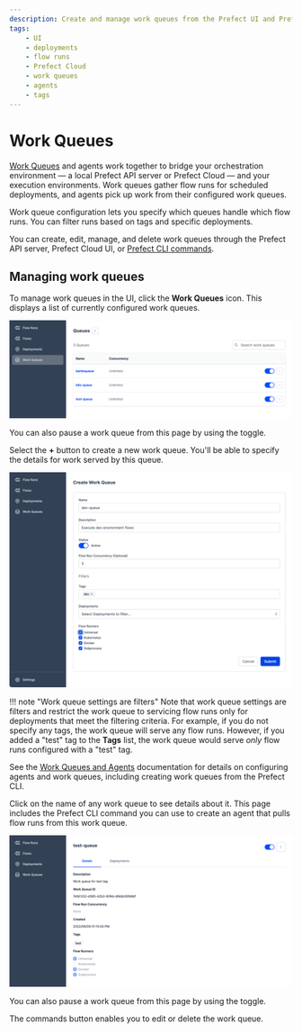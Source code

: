 ```yaml
---
description: Create and manage work queues from the Prefect UI and Prefect Cloud.
tags:
    - UI
    - deployments
    - flow runs
    - Prefect Cloud
    - work queues
    - agents
    - tags
---
```


# Work Queues

[Work Queues](/concepts/work-queues/) and agents work together to bridge your orchestration environment &mdash; a local Prefect API server or Prefect Cloud &mdash; and your execution environments. Work queues gather flow runs for scheduled deployments, and agents pick up work from their configured work queues.

Work queue configuration lets you specify which queues handle which flow runs. You can filter runs based on tags and specific deployments.

You can create, edit, manage, and delete work queues through the Prefect API server, Prefect Cloud UI, or [Prefect CLI commands](/concepts/work-queues/#work-queue-configuration).

## Managing work queues

To manage work queues in the UI, click the **Work Queues** icon. This displays a list of currently configured work queues.

![The UI displays a list of configured work queues](../img/ui/work-queue-list.png)

You can also pause a work queue from this page by using the toggle.

Select the **+** button to create a new work queue. You'll be able to specify the details for work served by this queue.

![Creating a new work queue in the Prefect UI](../img/ui/work-queue-create.png)

!!! note "Work queue settings are filters"
    Note that work queue settings are filters and restrict the work queue to servicing flow runs only for deployments that meet the filtering criteria. For example, if you do not specify any tags, the work queue will serve any flow runs. However, if you added a "test" tag to the **Tags** list, the work queue would serve _only_ flow runs configured with a "test" tag.

See the [Work Queues and Agents](/concepts/work-queues/) documentation for details on configuring agents and work queues, including creating work queues from the Prefect CLI.

Click on the name of any work queue to see details about it. This page includes the Prefect CLI command you can use to create an agent that pulls flow runs from this work queue.

![Viewing details of a work queue including agent configuration string](../img/ui/work-queue-details.png)

You can also pause a work queue from this page by using the toggle.

The commands button enables you to edit or delete the work queue.